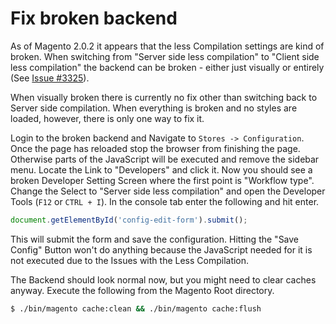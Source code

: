 # Fix broken backend

As of Magento 2.0.2 it appears that the less Compilation settings are kind of
broken. When switching from "Server side less compilation" to "Client side less
compilation" the backend can be broken - either just visually or entirely (See
[Issue #3325](https://github.com/magento/magento2/issues/3325)).

When visually broken there is currently no fix other than switching back to
Server side compilation. When everything is broken and no styles are loaded,
however, there is only one way to fix it. 

Login to the broken backend and Navigate to `Stores -> Configuration`. Once the
page has reloaded stop the browser from finishing the page. Otherwise parts of
the JavaScript will be executed and remove the sidebar menu. Locate the Link to
"Developers" and click it. Now you should see a broken Developer Setting Screen
where the first point is "Workflow type". Change the Select to "Server side less
compilation" and open the Developer Tools (`F12` or `CTRL + I`). In the console
tab enter the following and hit enter.

```js
document.getElementById('config-edit-form').submit();
```

This will submit the form and save the configuration. Hitting the "Save Config"
Button won't do anything because the JavaScript needed for it is not executed
due to the Issues with the Less Compilation. 

The Backend should look normal now, but you might need to clear caches anyway.
Execute the following from the Magento Root directory.

```bash
$ ./bin/magento cache:clean && ./bin/magento cache:flush
```
